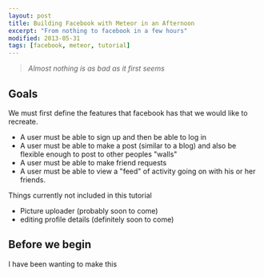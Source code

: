 ```yaml
---
layout: post
title: Building Facebook with Meteor in an Afternoon
excerpt: "From nothing to facebook in a few hours"
modified: 2013-05-31
tags: [facebook, meteor, tutorial]
---
```


> *Almost nothing is as bad as it first seems*

## Goals

We must first define the features that facebook has that we would like to recreate.  

* A user must be able to sign up and then be able to log in
* A user must be able to make a post (similar to a blog) and also be flexible enough to post to other peoples "walls"
* A user must be able to make friend requests
* A user must be able to view a "feed" of activity going on with his or her friends.

Things currently not included in this tutorial

* Picture uploader (probably soon to come)
* editing profile details (definitely soon to come)

## Before we begin

I have been wanting to make this 

